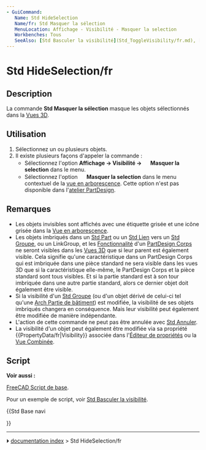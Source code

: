 ```yaml
---
- GuiCommand:
   Name: Std HideSelection
   Name/fr: Std Masquer la sélection
   MenuLocation: Affichage - Visibilité - Masquer la selection
   Workbenches: Tous
   SeeAlso: [Std Basculer la visibilité](Std_ToggleVisibility/fr.md), [Std Afficher la sélection](Std_ShowSelection/fr.md), [Std Basculer tous les objets](Std_ToggleObjects/fr.md), [Std Afficher les objets](Std_ShowObjects/fr.md), [Std Masquer tous les objets](Std_HideObjects.md)
---
```


# Std HideSelection/fr

## Description

La commande **Std Masquer la sélection** masque les objets sélectionnés dans la [Vues 3D](3D_view/fr.md).



## Utilisation

1.  Sélectionnez un ou plusieurs objets.
2.  Il existe plusieurs façons d\'appeler la commande :
    -   Sélectionnez l\'option **Affichage → Visibilité → <img src="images/Std_HideSelection.svg" width=16px> Masquer la selection** dans le menu.
    -   Sélectionnez l\'option **<img src="images/Std_HideSelection.svg" width=16px> Masquer la selection** dans le menu contextuel de la [vue en arborescence](Tree_view/fr.md). Cette option n\'est pas disponible dans l\'[atelier PartDesign](PartDesign_Workbench/fr.md).



## Remarques

-   Les objets invisibles sont affichés avec une étiquette grisée et une icône grisée dans la [Vue en arborescence](Tree_view/fr.md).
-   Les objets imbriqués dans un [Std Part](Std_Part/fr.md) ou un [Std Lien](Std_LinkMake/fr.md) vers un [Std Groupe](Std_Group/fr.md), ou un LinkGroup, et les [Fonctionnalité](PartDesign_Feature/fr.md) d\'un [PartDesign Corps](PartDesign_Body/fr.md) ne seront visibles dans les [Vues 3D](3D_view/fr.md) que si leur parent est également visible. Cela signifie qu\'une caractéristique dans un PartDesign Corps qui est imbriquée dans une pièce standard ne sera visible dans les vues 3D que si la caractéristique elle-même, le PartDesign Corps et la pièce standard sont tous visibles. Et si la partie standard est à son tour imbriquée dans une autre partie standard, alors ce dernier objet doit également être visible.
-   Si la visibilité d\'un [Std Groupe](Std_Group/fr.md) (ou d\'un objet dérivé de celui-ci tel qu\'une [Arch Partie de bâtiment](Arch_BuildingPart/fr.md)) est modifiée, la visibilité de ses objets imbriqués changera en conséquence. Mais leur visibilité peut également être modifiée de manière indépendante.
-   L\'action de cette commande ne peut pas être annulée avec [Std Annuler](Std_Undo/fr.md).
-   La visibilité d\'un objet peut également être modifiée via sa propriété {{PropertyData/fr|Visibility}} associée dans l\'[Éditeur de propriétés](Property_editor/fr.md) ou la [Vue Combinée](Combo_view/fr.md).



## Script


**Voir aussi :**

[FreeCAD Script de base](FreeCAD_Scripting_Basics/fr.md).

Pour un exemple de script, voir [Std Basculer la visibilité](Std_ToggleVisibility/fr.md).





{{Std Base navi

}}



---
⏵ [documentation index](../README.md) > Std HideSelection/fr
